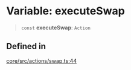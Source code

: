 # Variable: executeSwap

> `const` **executeSwap**: `Action`

## Defined in

[core/src/actions/swap.ts:44](https://github.com/ai16z/eliza/blob/04630632db51d7d3c06f5bec41e6fb1423e43340/core/src/actions/swap.ts#L44)
